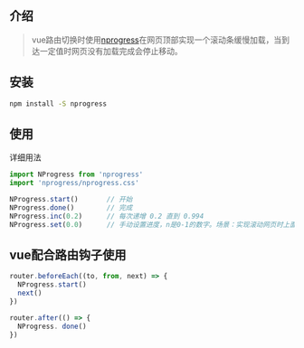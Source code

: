 
## 介绍
> vue路由切换时使用[nprogress](https://www.npmjs.com/package/nprogress)在网页顶部实现一个滚动条缓慢加载，当到达一定值时网页没有加载完成会停止移动。

## 安装
```bash
npm install -S nprogress
```

## 使用
详细用法

```js
import NProgress from 'nprogress'
import 'nprogress/nprogress.css'

NProgress.start()       // 开始
NProgress.done()        // 完成
NProgress.inc(0.2)      // 每次递增 0.2 直到 0.994
NProgress.set(0.0)      // 手动设置进度，n是0-1的数字。场景：实现滚动网页时上面进度条显示滚动的进度
```


## vue配合路由钩子使用

```js
router.beforeEach((to, from, next) => {
  NProgress.start()
  next()
})

router.after(() => {
  NProgress. done()
})
```